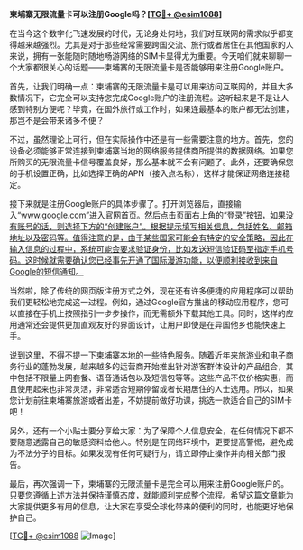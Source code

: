 **柬埔寨无限流量卡可以注册Google吗？[[TG💪+ @esim1088](https://t.me/s/esim1088)]**

在当今这个数字化飞速发展的时代，无论身处何地，我们对互联网的需求似乎都变得越来越强烈。尤其是对于那些经常需要跨国交流、旅行或者居住在其他国家的人来说，拥有一张能随时随地畅游网络的SIM卡显得尤为重要。今天咱们就来聊聊一个大家都很关心的话题——柬埔寨的无限流量卡是否能够用来注册Google账户。

首先，让我们明确一点：柬埔寨的无限流量卡是可以用来访问互联网的，并且大多数情况下，它完全可以支持您完成Google账户的注册流程。这听起来是不是让人感到特别方便呢？毕竟，在国外旅行或工作时，如果连最基本的账户都无法创建，那岂不是会带来诸多不便？

不过，虽然理论上可行，但在实际操作中还是有一些需要注意的地方。首先，您的设备必须能够正常连接到柬埔寨当地的网络服务提供商所提供的数据网络。如果您所购买的无限流量卡信号覆盖良好，那么基本就不会有问题了。此外，还要确保您的手机设置正确，比如选择正确的APN（接入点名称），这样才能保证网络连接稳定。

接下来就是注册Google账户的具体步骤了。打开浏览器后，直接输入“www.google.com”进入官网首页。然后点击页面右上角的“登录”按钮，如果没有账号的话，则选择下方的“创建账户”。根据提示填写相关信息，包括姓名、邮箱地址以及密码等。值得注意的是，由于某些国家可能会有特定的安全策略，因此在输入信息的过程中，系统可能会要求验证身份，比如发送短信验证码至指定手机号码。这时候就需要确认您已经事先开通了国际漫游功能，以便顺利接收到来自Google的短信通知。

当然啦，除了传统的网页版注册方式之外，现在还有许多便捷的应用程序可以帮助我们更轻松地完成这一过程。例如，通过Google官方推出的移动应用程序，您可以直接在手机上按照指引一步步操作，而无需额外下载其他工具。同时，这样的应用通常还会提供更加直观友好的界面设计，让用户即使是在异国他乡也能快速上手。

说到这里，不得不提一下柬埔寨本地的一些特色服务。随着近年来旅游业和电子商务行业的蓬勃发展，越来越多的运营商开始推出针对游客群体设计的产品组合，其中包括不限量上网套餐、语音通话包以及短信包等等。这些产品不仅价格实惠，而且使用起来也非常灵活，非常适合短期停留或者长期居住的人士选用。所以，如果您计划前往柬埔寨旅游或者出差，不妨提前做好功课，挑选一款适合自己的SIM卡吧！

另外，还有一个小贴士要分享给大家：为了保障个人信息安全，在任何情况下都不要随意透露自己的敏感资料给他人。特别是在网络环境中，更要提高警惕，避免成为不法分子的目标。如果发现有任何可疑行为，请立即停止操作并向相关部门报告。

最后，再次强调一下，柬埔寨的无限流量卡是完全可以用来注册Google账户的。只要您遵循上述方法并保持谨慎态度，就能顺利完成整个流程。希望这篇文章能为大家提供更多有用的信息，让大家在享受全球化带来的便利的同时，也能更好地保护自己。

[[TG💪+ @esim1088](https://t.me/s/esim1088) ![Image](https://i.postimg.cc/4NQfJmqS/Snipaste-2025-05-13-00-14-12.png)]